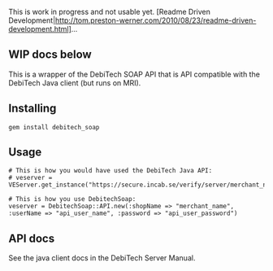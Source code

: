 This is work in progress and not usable yet. [Readme Driven Development|http://tom.preston-werner.com/2010/08/23/readme-driven-development.html]... 

WIP docs below
----

This is a wrapper of the DebiTech SOAP API that is API compatible with the DebiTech Java client (but runs on MRI). 

Installing
----

    gem install debitech_soap

Usage
----
 
    # This is how you would have used the DebiTech Java API:
    # veserver = VEServer.get_instance("https://secure.incab.se/verify/server/merchant_name")

    # This is how you use DebitechSoap:
    veserver = DebitechSoap::API.new(:shopName => "merchant_name", :userName => "api_user_name", :password => "api_user_password")

API docs
----

See the java client docs in the DebiTech Server Manual.

